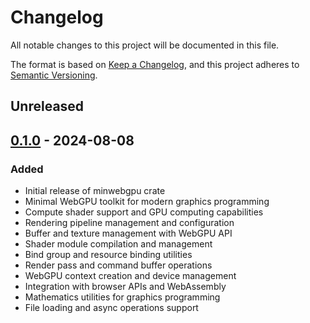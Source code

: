 # Changelog

All notable changes to this project will be documented in this file.

The format is based on [Keep a Changelog](https://keepachangelog.com/en/1.0.0/),
and this project adheres to [Semantic Versioning](https://semver.org/spec/v2.0.0.html).

## Unreleased

## [0.1.0] - 2024-08-08

### Added
- Initial release of minwebgpu crate
- Minimal WebGPU toolkit for modern graphics programming
- Compute shader support and GPU computing capabilities
- Rendering pipeline management and configuration
- Buffer and texture management with WebGPU API
- Shader module compilation and management
- Bind group and resource binding utilities
- Render pass and command buffer operations
- WebGPU context creation and device management
- Integration with browser APIs and WebAssembly
- Mathematics utilities for graphics programming
- File loading and async operations support

[0.1.0]: https://github.com/Wandalen/cgtools/releases/tag/minwebgpu-v0.1.0